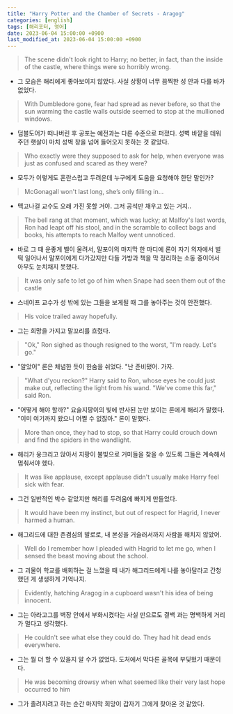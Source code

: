```yaml
---
title: "Harry Potter and the Chamber of Secrets - Aragog"
categories: [english]
tags: [해리포터, 영어]
date: 2023-06-04 15:00:00 +0900
last_modified_at: 2023-06-04 15:00:00 +0900
---
```

> The scene didn't look right to Harry; no better, in fact, than the inside of the castle, where things were so horribly wrong.
- 그 모습은 해리에게 좋아보이지 않았다. 사실 상황이 너무 끔찍한 성 안과 다를 바가 없었다.

> With Dumbledore gone, fear had spread as never before, so that the sun warming the castle walls outside seemed to stop at the mullioned windows.
- 덤블도어가 떠나버린 후 공포는 예전과는 다른 수준으로 퍼졌다. 성벽 바깥을 데워주던 햇살이 마치 성벽 창을 넘어 들어오지 못하는 것 같았다.

> Who exactly were they supposed to ask for help, when everyone was just as confused and scared as they were?
- 모두가 이렇게도 혼란스럽고 두려운데 누구에게 도움을 요청해야 한단 말인가?

> McGonagall won't last long, she’s only filling in...
- 맥고나걸 교수도 오래 가진 못할 거야. 그저 공석만 채우고 있는 거지..

> The bell rang at that moment, which was lucky; at Malfoy's last words, Ron had leapt off his stool, and in the scramble to collect bags and books, his attempts to reach Malfoy went unnoticed.
- 바로 그 때 운좋게 벨이 울려서, 말포이의 마지막 한 마디에 론이 자기 의자에서 벌떡 일어나서 말포이에게 다가갔지만 다들 가방과 책을 막 정리하는 소동 중이어서 아무도 눈치채지 못했다. 

> It was only safe to let go of him when Snape had seen them out of the castle
- 스네이프 교수가 성 밖에 있는 그들을 보게될 때 그를 놓아주는 것이 안전했다.

> His voice trailed away hopefully.
- 그는 희망을 가지고 말꼬리를 흐렸다.

> "Ok," Ron sighed as though resigned to the worst, "I'm ready. Let's go."
- "알았어" 론은 체념한 듯이 한숨을 쉬었다. "난 준비됐어. 가자.

> "What d'you reckon?" Harry said to Ron, whose eyes he could just make out, reflecting the light from his wand. "We've come this far," said Ron.
- "어떻게 해야 할까?" 요술지팡이의 빛에 반사된 눈만 보이는 론에게 해리가 말했다. "이미 여기까지 왔으니 어쩔 수 없잖아." 론이 말했다.

> More than once, they had to stop, so that Harry could crouch down and find the spiders in the wandlight.
- 해리가 웅크리고 앉아서 지팡이 불빛으로 거미들을 찾을 수 있도록 그들은 계속해서 멈춰서야 헸다.

> It was like applause, except applause didn't usually make Harry feel sick with fear.
- 그건 일반적인 박수 같았지만 해리를 두려움에 빠지게 만들었다.

> It would have been my instinct, but out of respect for Hagrid, I never harmed a human.
- 해그리드에 대한 존겸심의 발로로, 내 본성을 거슬러서까지 사람을 해치지 않았어.

> Well do I remember how I pleaded with Hagrid to let me go, when I sensed the beast moving about the school.
- 그 괴물이 학교를 배회하는 걸 느꼈을 때 내가 해그리드에게 나를 놓아달라고 간청했던 게 생생하게 기억나지.

> Evidently, hatching Aragog in a cupboard wasn't his idea of being innocent.
- 그는 아라고그를 벽장 안에서 부화시켰다는 사실 만으로도 결백 과는 명백하게 거리가 멀다고 생각했다.

> He couldn't see what else they could do. They had hit dead ends everywhere.
- 그는 뭘 더 할 수 있을지 알 수가 없었다. 도처에서 막다른 골목에 부딪혔기 때문이다.

> He was becoming drowsy when what seemed like their very last hope occurred to him
- 그가 졸려지려고 하는 순간 마지막 희망이 갑자기 그에게 찾아온 것 같았다.
